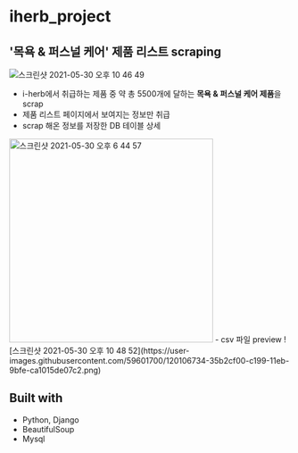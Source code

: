 # iherb_project

## '목욕 & 퍼스널 케어' 제품 리스트 scraping
![스크린샷 2021-05-30 오후 10 46 49](https://user-images.githubusercontent.com/59601700/120106653-ec627f80-c198-11eb-8358-95a4084798df.png)

- i-herb에서 취급하는 제품 중 약 총 5500개에 달하는 **목욕 & 퍼스널 케어 제품**을 scrap
- 제품 리스트 페이지에서 보여지는 정보만 취급
- scrap 해온 정보를 저장한 DB 테이블 상세
<img width="365" alt="스크린샷 2021-05-30 오후 6 44 57" src="https://user-images.githubusercontent.com/59601700/120099572-228f0780-c177-11eb-90b9-29c65357d093.png">
- csv 파일 preview
![스크린샷 2021-05-30 오후 10 48 52](https://user-images.githubusercontent.com/59601700/120106734-35b2cf00-c199-11eb-9bfe-ca1015de07c2.png)

<br>

## Built with
- Python, Django
- BeautifulSoup
- Mysql

